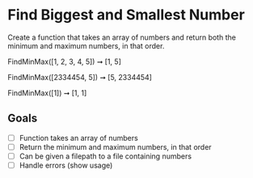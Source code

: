 # Find Biggest and Smallest Number

Create a function that takes an array of numbers and return both the minimum and maximum numbers, in that order.

FindMinMax([1, 2, 3, 4, 5]) ➞ [1, 5]

FindMinMax([2334454, 5]) ➞ [5, 2334454]

FindMinMax([1]) ➞ [1, 1]

## Goals

- [ ] Function takes an array of numbers
- [ ] Return the minimum and maximum numbers, in that order
- [ ] Can be given a filepath to a file containing numbers
- [ ] Handle errors (show usage)

